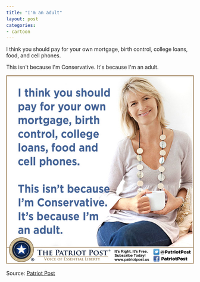 ```yaml
---
title: "I'm an adult"
layout: post
categories:
- cartoon
---
```


I think you should pay for your own mortgage, birth control, college loans, food, and cell phones.

This isn't because I'm Conservative. It's because I'm an adult.

![I am an adult](/assets/img/2014/06/I-am-an-adult.jpg)

Source: [Patriot Post](https://patriotpost.us)
